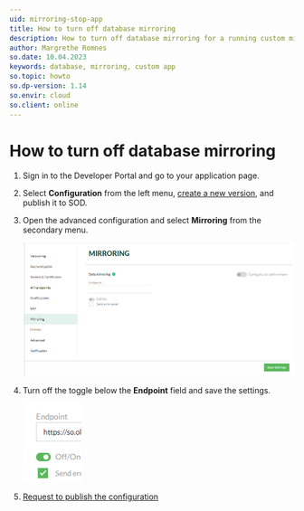 ```yaml
---
uid: mirroring-stop-app
title: How to turn off database mirroring
description: How to turn off database mirroring for a running custom mirror app
author: Margrethe Romnes
so.date: 10.04.2023
keywords: database, mirroring, custom app
so.topic: howto
so.dp-version: 1.14
so.envir: cloud
so.client: online
---
```


# How to turn off database mirroring

1. Sign in to the Developer Portal and go to your application page.

1. Select **Configuration** from the left menu, [create a new version][2], and publish it to SOD.

1. Open the advanced configuration and select **Mirroring** from the secondary menu.

    ![Database mirroring configuration for application -screenshot][img1]

1. Turn off the toggle below the **Endpoint** field and save the settings.

    ![Database mirroring toggle -screenshot][img2]

1. [Request to publish the configuration][1]

<!-- Referenced links -->
[1]: ../create-app/request-to-publish.md
[2]: ../create-app/versioning.md

<!-- Referenced images -->
[img1]: ../create-app/config/media/mirror-config.png
[img2]: media/endpoint-toggle.png
